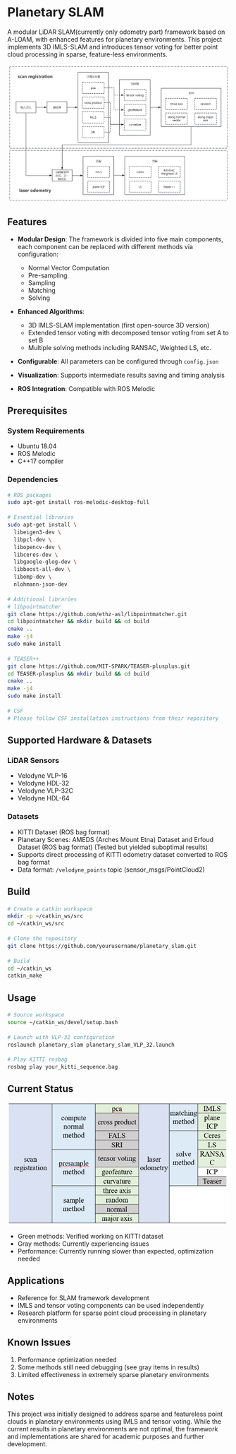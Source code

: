 # Planetary SLAM

A modular LiDAR SLAM(currently only odometry part) framework based on A-LOAM, with enhanced features for planetary environments. This project implements 3D IMLS-SLAM and introduces tensor voting for better point cloud processing in sparse, feature-less environments.

![Framework](framework.png)

## Features

- **Modular Design**: The framework is divided into five main components, each component can be replaced with different methods via configuration:
  - Normal Vector Computation
  - Pre-sampling
  - Sampling
  - Matching
  - Solving

- **Enhanced Algorithms**:
  - 3D IMLS-SLAM implementation (first open-source 3D version)
  - Extended tensor voting with decomposed tensor voting from set A to set B
  - Multiple solving methods including RANSAC, Weighted LS, etc.

- **Configurable**: All parameters can be configured through `config.json`
- **Visualization**: Supports intermediate results saving and timing analysis
- **ROS Integration**: Compatible with ROS Melodic

## Prerequisites

### System Requirements
- Ubuntu 18.04
- ROS Melodic
- C++17 compiler

### Dependencies
```bash
# ROS packages
sudo apt-get install ros-melodic-desktop-full

# Essential libraries
sudo apt-get install \
  libeigen3-dev \
  libpcl-dev \
  libopencv-dev \
  libceres-dev \
  libgoogle-glog-dev \
  libboost-all-dev \
  libomp-dev \
  nlohmann-json-dev

# Additional libraries
# libpointmatcher
git clone https://github.com/ethz-asl/libpointmatcher.git
cd libpointmatcher && mkdir build && cd build
cmake ..
make -j4
sudo make install

# TEASER++
git clone https://github.com/MIT-SPARK/TEASER-plusplus.git
cd TEASER-plusplus && mkdir build && cd build
cmake ..
make -j4
sudo make install

# CSF
# Please follow CSF installation instructions from their repository
```

## Supported Hardware & Datasets

### LiDAR Sensors
- Velodyne VLP-16
- Velodyne HDL-32
- Velodyne VLP-32C
- Velodyne HDL-64

### Datasets
- KITTI Dataset (ROS bag format)
- Planetary Scenes: AMEDS (Arches Mount Etna) Dataset and Erfoud Dataset (ROS bag format) (Tested but yielded suboptimal results)
- Supports direct processing of KITTI odometry dataset converted to ROS bag format
- Data format: `/velodyne_points` topic (sensor_msgs/PointCloud2)

## Build

```bash
# Create a catkin workspace
mkdir -p ~/catkin_ws/src
cd ~/catkin_ws/src

# Clone the repository
git clone https://github.com/yourusername/planetary_slam.git

# Build
cd ~/catkin_ws
catkin_make
```

## Usage

```bash
# Source workspace
source ~/catkin_ws/devel/setup.bash

# Launch with VLP-32 configuration
roslaunch planetary_slam planetary_slam_VLP_32.launch

# Play KITTI rosbag
rosbag play your_kitti_sequence.bag
```

## Current Status

![Results](results.png)

- Green methods: Verified working on KITTI dataset
- Gray methods: Currently experiencing issues
- Performance: Currently running slower than expected, optimization needed

## Applications

- Reference for SLAM framework development
- IMLS and tensor voting components can be used independently
- Research platform for sparse point cloud processing in planetary environments

## Known Issues

1. Performance optimization needed
2. Some methods still need debugging (see gray items in results)
3. Limited effectiveness in extremely sparse planetary environments

## Notes

This project was initially designed to address sparse and featureless point clouds in planetary environments using IMLS and tensor voting. While the current results in planetary environments are not optimal, the framework and implementations are shared for academic purposes and further development.
